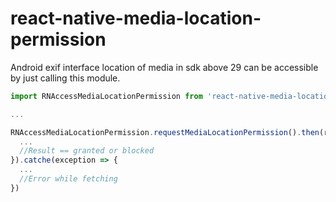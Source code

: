 # react-native-media-location-permission
Android exif interface location of media in sdk above 29 can be accessible by just calling this module.

```javascript
import RNAccessMediaLocationPermission from 'react-native-media-location-permission';

...

RNAccessMediaLocationPermission.requestMediaLocationPermission().then(result => {
  ...
  //Result == granted or blocked
}).catche(exception => {
  ...
  //Error while fetching
})

```
